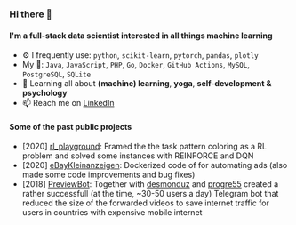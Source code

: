 ### Hi there 👋

<!--
**denisergashbaev/denisergashbaev** is a ✨ _special_ ✨ repository because its `README.md` (this file) appears on your GitHub profile.

Here are some ideas to get you started:

- 🔭 I’m currently working on ...
- 🌱 I’m currently learning ...
- 👯 I’m looking to collaborate on ...
- 🤔 I’m looking for help with ...
- 💬 Ask me about ...
- 📫 How to reach me: ...
- 😄 Pronouns: ...
- ⚡ Fun fact: ...
-->


#### I'm a full-stack data scientist interested in all things machine learning

- ⚙️ I frequently use: `python`, `scikit-learn`, `pytorch`, `pandas`, `plotly`
- My :toolbox:: `Java`, `JavaScript`, `PHP`, `Go`, `Docker`, `GitHub Actions`, `MySQL`, `PostgreSQL`, `SQLite`
- 🌱 Learning all about **(machine) learning**, **yoga**, **self-development & psychology**
- 📫 Reach me on [LinkedIn](https://www.linkedin.com/in/denisergashbaev/) 

#### Some of the past public projects

 - [2020] [rl_playground](https://github.com/denisergashbaev/rl_playground): Framed the the task pattern coloring as a RL problem and solved some instances with REINFORCE and DQN
 - [2020] [eBayKleinanzeigen](https://github.com/denisergashbaev/ebayKleinanzeigen/pull/1/files): Dockerized code of for automating ads (also made some code improvements and bug fixes)
 - [2018] [PreviewBot](https://github.com/denisergashbaev/PreviewBot2): Together with [desmonduz](https://github.com/desmonduz) and [progre55](https://github.com/progre55) created a rather successfull (at the time, ~30-50 users a day) Telegram bot that reduced the size of the forwarded videos to save internet traffic for users in countries with expensive mobile internet

